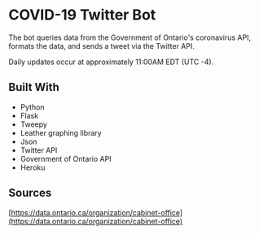 # COVID-19 Twitter Bot

The bot queries data from the Government of Ontario's coronavirus API, formats the data, and sends a tweet via the Twitter API.

Daily updates occur at approximately 11:00AM EDT (UTC -4).

## Built With
* Python
* Flask
* Tweepy
* Leather graphing library
* Json
* Twitter API
* Government of Ontario API
* Heroku

## Sources
[https://data.ontario.ca/organization/cabinet-office](https://data.ontario.ca/organization/cabinet-office)
